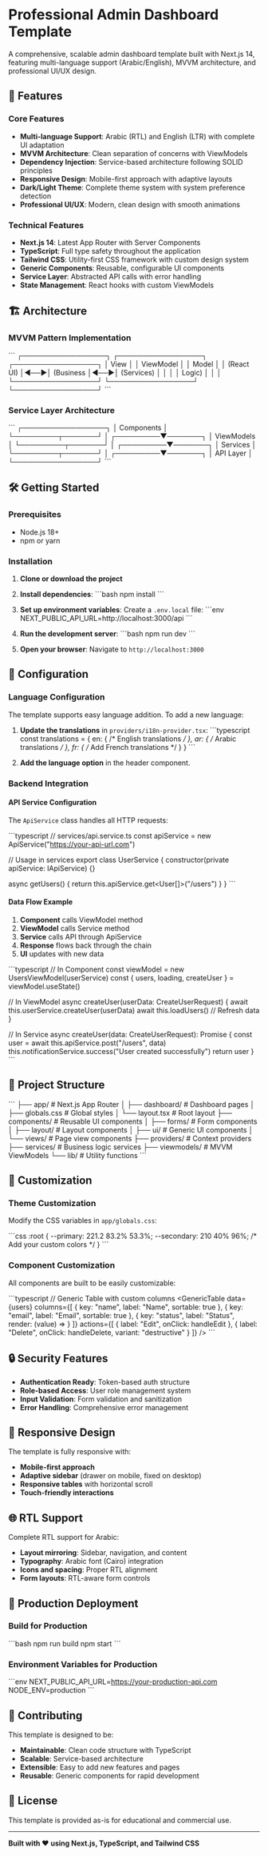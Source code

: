 # Professional Admin Dashboard Template

A comprehensive, scalable admin dashboard template built with Next.js 14, featuring multi-language support (Arabic/English), MVVM architecture, and professional UI/UX design.

## 🚀 Features

### Core Features
- **Multi-language Support**: Arabic (RTL) and English (LTR) with complete UI adaptation
- **MVVM Architecture**: Clean separation of concerns with ViewModels
- **Dependency Injection**: Service-based architecture following SOLID principles
- **Responsive Design**: Mobile-first approach with adaptive layouts
- **Dark/Light Theme**: Complete theme system with system preference detection
- **Professional UI/UX**: Modern, clean design with smooth animations

### Technical Features
- **Next.js 14**: Latest App Router with Server Components
- **TypeScript**: Full type safety throughout the application
- **Tailwind CSS**: Utility-first CSS framework with custom design system
- **Generic Components**: Reusable, configurable UI components
- **Service Layer**: Abstracted API calls with error handling
- **State Management**: React hooks with custom ViewModels

## 🏗️ Architecture

### MVVM Pattern Implementation

\`\`\`
┌─────────────────┐    ┌─────────────────┐    ┌─────────────────┐
│      View       │    │   ViewModel     │    │     Model       │
│   (React UI)    │◄──►│  (Business      │◄──►│   (Services)    │
│                 │    │   Logic)        │    │                 │
└─────────────────┘    └─────────────────┘    └─────────────────┘
\`\`\`

### Service Layer Architecture

\`\`\`
┌─────────────────┐
│   Components    │
└─────────┬───────┘
          │
┌─────────▼───────┐
│   ViewModels    │
└─────────┬───────┘
          │
┌─────────▼───────┐
│    Services     │
└─────────┬───────┘
          │
┌─────────▼───────┐
│   API Layer     │
└─────────────────┘
\`\`\`

## 🛠️ Getting Started

### Prerequisites
- Node.js 18+ 
- npm or yarn

### Installation

1. **Clone or download the project**
2. **Install dependencies**:
   \`\`\`bash
   npm install
   \`\`\`

3. **Set up environment variables**:
   Create a `.env.local` file:
   \`\`\`env
   NEXT_PUBLIC_API_URL=http://localhost:3000/api
   \`\`\`

4. **Run the development server**:
   \`\`\`bash
   npm run dev
   \`\`\`

5. **Open your browser**:
   Navigate to `http://localhost:3000`

## 🔧 Configuration

### Language Configuration
The template supports easy language addition. To add a new language:

1. **Update the translations** in `providers/i18n-provider.tsx`:
   \`\`\`typescript
   const translations = {
     en: { /* English translations */ },
     ar: { /* Arabic translations */ },
     fr: { /* Add French translations */ }
   }
   \`\`\`

2. **Add the language option** in the header component.

### Backend Integration

#### API Service Configuration
The `ApiService` class handles all HTTP requests:

\`\`\`typescript
// services/api.service.ts
const apiService = new ApiService("https://your-api-url.com")

// Usage in services
export class UserService {
  constructor(private apiService: IApiService) {}
  
  async getUsers() {
    return this.apiService.get<User[]>("/users")
  }
}
\`\`\`

#### Data Flow Example

1. **Component** calls ViewModel method
2. **ViewModel** calls Service method  
3. **Service** calls API through ApiService
4. **Response** flows back through the chain
5. **UI** updates with new data

\`\`\`typescript
// In Component
const viewModel = new UsersViewModel(userService)
const { users, loading, createUser } = viewModel.useState()

// In ViewModel
async createUser(userData: CreateUserRequest) {
  await this.userService.createUser(userData)
  await this.loadUsers() // Refresh data
}

// In Service
async createUser(data: CreateUserRequest): Promise<User> {
  const user = await this.apiService.post<User>("/users", data)
  this.notificationService.success("User created successfully")
  return user
}
\`\`\`

## 📁 Project Structure

\`\`\`
├── app/                    # Next.js App Router
│   ├── dashboard/         # Dashboard pages
│   ├── globals.css        # Global styles
│   └── layout.tsx         # Root layout
├── components/            # Reusable UI components
│   ├── forms/            # Form components
│   ├── layout/           # Layout components
│   ├── ui/               # Generic UI components
│   └── views/            # Page view components
├── providers/            # Context providers
├── services/             # Business logic services
├── viewmodels/           # MVVM ViewModels
└── lib/                  # Utility functions
\`\`\`

## 🎨 Customization

### Theme Customization
Modify the CSS variables in `app/globals.css`:

\`\`\`css
:root {
  --primary: 221.2 83.2% 53.3%;
  --secondary: 210 40% 96%;
  /* Add your custom colors */
}
\`\`\`

### Component Customization
All components are built to be easily customizable:

\`\`\`typescript
// Generic Table with custom columns
<GenericTable
  data={users}
  columns={[
    { key: "name", label: "Name", sortable: true },
    { key: "email", label: "Email", sortable: true },
    { 
      key: "status", 
      label: "Status",
      render: (value) => <StatusBadge status={value} />
    }
  ]}
  actions={[
    { label: "Edit", onClick: handleEdit },
    { label: "Delete", onClick: handleDelete, variant: "destructive" }
  ]}
/>
\`\`\`

## 🔒 Security Features

- **Authentication Ready**: Token-based auth structure
- **Role-based Access**: User role management system
- **Input Validation**: Form validation and sanitization
- **Error Handling**: Comprehensive error management

## 📱 Responsive Design

The template is fully responsive with:
- **Mobile-first approach**
- **Adaptive sidebar** (drawer on mobile, fixed on desktop)
- **Responsive tables** with horizontal scroll
- **Touch-friendly interactions**

## 🌐 RTL Support

Complete RTL support for Arabic:
- **Layout mirroring**: Sidebar, navigation, and content
- **Typography**: Arabic font (Cairo) integration
- **Icons and spacing**: Proper RTL alignment
- **Form layouts**: RTL-aware form controls

## 🚀 Production Deployment

### Build for Production
\`\`\`bash
npm run build
npm start
\`\`\`

### Environment Variables for Production
\`\`\`env
NEXT_PUBLIC_API_URL=https://your-production-api.com
NODE_ENV=production
\`\`\`

## 🤝 Contributing

This template is designed to be:
- **Maintainable**: Clean code structure with TypeScript
- **Scalable**: Service-based architecture
- **Extensible**: Easy to add new features and pages
- **Reusable**: Generic components for rapid development

## 📄 License

This template is provided as-is for educational and commercial use.

---

**Built with ❤️ using Next.js, TypeScript, and Tailwind CSS**
